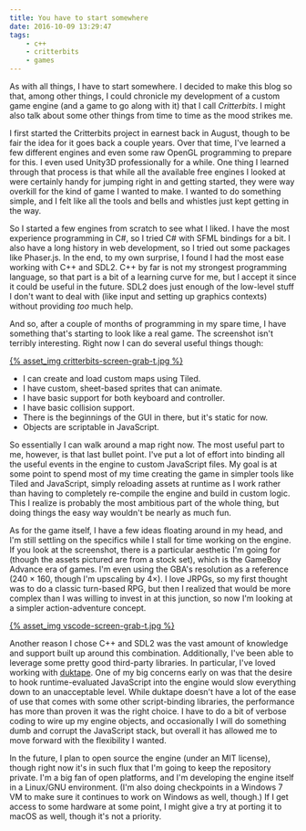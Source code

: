 ```yaml
---
title: You have to start somewhere
date: 2016-10-09 13:29:47
tags:
    - c++
    - critterbits
    - games
---
```

As with all things, I have to start somewhere. I decided to make this blog so that, among other things, I could chronicle my development of a custom game engine (and a game to go along with it) that I call _Critterbits_. I might also talk about some other things from time to time as the mood strikes me.

I first started the Critterbits project in earnest back in August, though to be fair the idea for it goes back a couple years. Over that time, I've learned a few different engines and even some raw OpenGL programming to prepare for this. I even used Unity3D professionally for a while. One thing I learned through that process is that while all the available free engines I looked at were certainly handy for jumping right in and getting started, they were way overkill for the kind of game I wanted to make. I wanted to do something simple, and I felt like all the tools and bells and whistles just kept getting in the way.
<!-- more --> 
So I started a few engines from scratch to see what I liked. I have the most experience programming in C#, so I tried C# with SFML bindings for a bit. I also have a long history in web development, so I tried out some packages like Phaser.js. In the end, to my own surprise, I found I had the most ease working with C++ and SDL2. C++ by far is not my strongest programming language, so that part is a bit of a learning curve for me, but I accept it since it could be useful in the future. SDL2 does just enough of the low-level stuff I don't want to deal with (like input and setting up graphics contexts) without providing _too_ much help.

And so, after a couple of months of programming in my spare time, I have something that's starting to look like a real game. The screenshot isn't terribly interesting. Right now I can do several useful things though:

<a href="{% asset_path critterbits-screen-grab.jpg %}" class="fancybox alignright">{% asset_img critterbits-screen-grab-t.jpg %}</a>

* I can create and load custom maps using Tiled.
* I have custom, sheet-based sprites that can animate.
* I have basic support for both keyboard and controller.
* I have basic collision support.
* There is the beginnings of the GUI in there, but it's static for now.
* Objects are scriptable in JavaScript.

So essentially I can walk around a map right now. The most useful part to me, however, is that last bullet point. I've put a lot of effort into binding all the useful events in the engine to custom JavaScript files. My goal is at some point to spend most of my time creating the game in simpler tools like Tiled and JavaScript, simply reloading assets at runtime as I work rather than having to completely re-compile the engine and build in custom logic. This I realize is probably the most ambitious part of the whole thing, but doing things the easy way wouldn't be nearly as much fun.

As for the game itself, I have a few ideas floating around in my head, and I'm still settling on the specifics while I stall for time working on the engine. If you look at the screenshot, there is a particular aesthetic I'm going for (though the assets pictured are from a stock set), which is the GameBoy Advance era of games. I'm even using the GBA's resolution as a reference (240 × 160, though I'm upscaling by 4×). I love JRPGs, so my first thought was to do a classic turn-based RPG, but then I realized that would be more complex than I was willing to invest in at this junction, so now I'm looking at a simpler action-adventure concept.

<a href="{% asset_path vscode-screen-grab.jpg %}" class="fancybox alignleft">{% asset_img vscode-screen-grab-t.jpg %}</a>

Another reason I chose C++ and SDL2 was the vast amount of knowledge and support built up around this combination. Additionally, I've been able to leverage some pretty good third-party libraries. In particular, I've loved working with [duktape](http://duktape.org/). One of my big concerns early on was that the desire to hook runtime-evaluated JavaScript into the engine would slow everything down to an unacceptable level. While duktape doesn't have a lot of the ease of use that comes with some other script-binding libraries, the performance has more than proven it was the right choice. I have to do a bit of verbose coding to wire up my engine objects, and occasionally I will do something dumb and corrupt the JavaScript stack, but overall it has allowed me to move forward with the flexibility I wanted.

In the future, I plan to open source the engine (under an MIT license), though right now it's in such flux that I'm going to keep the repository private. I'm a big fan of open platforms, and I'm developing the engine itself in a Linux/GNU environment. (I'm also doing checkpoints in a Windows 7 VM to make sure it continues to work on Windows as well, though.) If I get access to some hardware at some point, I might give a try at porting it to macOS as well, though it's not a priority.